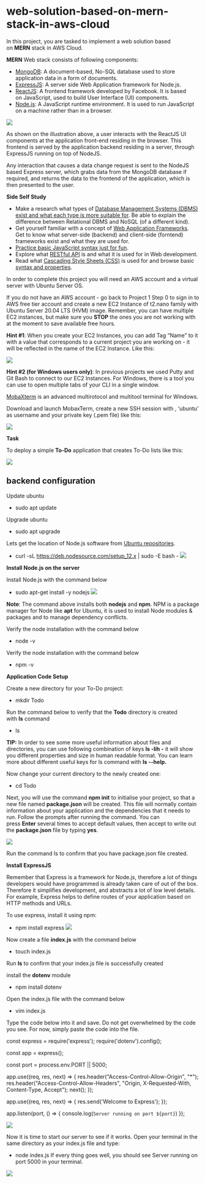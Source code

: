 # web-solution-based-on-mern-stack-in-aws-cloud
In this project, you are tasked to implement a web solution based on **MERN** stack in AWS Cloud.

**MERN** Web stack consists of following components:

- [MongoDB](https://www.mongodb.com/): A document-based, No-SQL database used to store application data in a form of documents.
- [ExpressJS](https://expressjs.com/): A server side Web Application framework for Node.js.
- [ReactJS](https://reactjs.org/): A frontend framework developed by Facebook. It is based on JavaScript, used to build User Interface (UI) components.
- [Node.js](https://nodejs.org/en/): A JavaScript runtime environment. It is used to run JavaScript on a machine rather than in a browser.

![](./images/pic1.png)

As shown on the illustration above, a user interacts with the ReactJS UI components at the application front-end residing in the browser. This frontend is served by the application backend residing in a server, through ExpressJS running on top of NodeJS.

Any interaction that causes a data change request is sent to the NodeJS based Express server, which grabs data from the MongoDB database if required, and returns the data to the frontend of the application, which is then presented to the user.

**Side Self Study**
- Make a research what types of [Database Management Systems (DBMS) exist and what each type is more suitable for](https://www.alooma.com/blog/types-of-modern-databases). Be able to explain the difference between Relational DBMS and NoSQL (of a different kind).
- Get yourself familiar with a concept of [Web Application Frameworks](https://en.wikipedia.org/wiki/Web_framework). Get to know what server-side (backend) and client-side (forntend) frameworks exist and what they are used for.
- [Practice basic JavaScript syntax just for fun](https://www.w3schools.com/js/js_intro.asp).
- Explore what [RESTful API](https://restfulapi.net/) is and what it is used for in Web development.
- Read what [Cascading Style Sheets (CSS)](https://en.wikipedia.org/wiki/CSS) is used for and browse basic [syntax and properties](https://www.w3schools.com/css/css_intro.asp).


In order to complete this project you will need an AWS account and a virtual server with Ubuntu Server OS.

If you do not have an AWS account - go back to Project 1 Step 0 to sign in to AWS free tier account and create a new EC2 Instance of t2.nano family with Ubuntu Server 20.04 LTS (HVM) image. Remember, you can have multiple EC2 instances, but make sure you **STOP** the ones you are not working with at the moment to save available free hours.

**Hint #1**: When you create your EC2 Instances, you can add Tag “Name” to it with a value that corresponds to a current project you are working on - it will be reflected in the name of the EC2 Instance. Like this:

![](./images/pic2.png)

**Hint #2 (for Windows users only)**: In previous projects we used Putty and Git Bash to connect to our EC2 Instances. For Windows, there is a tool you can use to open multiple tabs of your CLI in a single window.

[MobaXterm](https://mobaxterm.mobatek.net/download.html) is an advanced multirotocol and multitool terminal for Windows.

Download and launch MobaxTerm, create a new SSH session with , ‘ubuntu’ as username and your private key (.pem file) like this:

![](./images/GIF1.gif)

**Task**

To deploy a simple **To-Do** application that creates To-Do lists like this:

![](./images/GIF2.gif)

## backend configuration
Update ubuntu
- sudo apt update

Upgrade ubuntu
- sudo apt upgrade

Lets get the location of Node.js software from [Ubuntu repositories](https://github.com/nodesource/distributions#deb).
- curl -sL https://deb.nodesource.com/setup_12.x | sudo -E bash -
![](./images/pic3.png)

**Install Node.js on the server**

Install Node.js with the command below
- sudo apt-get install -y nodejs
![](./images/pic4.png)

**Note**: The command above installs both **nodejs** and **npm**. NPM is a package manager for Node like **apt** for Ubuntu, it is used to install Node modules & packages and to manage dependency conflicts.

Verify the node installation with the command below
- node -v

Verify the node installation with the command below
- npm -v

**Application Code Setup**

Create a new directory for your To-Do project:
-  mkdir Todo

Run the command below to verify that the **Todo** directory is created with **ls** command
- ls

**TIP:** In order to see some more useful information about files and directories, you can use following combination of keys **ls -lih -** it will show you different properties and size in human readable format. You can learn more about different useful keys for ls command with **ls --help.**

Now change your current directory to the newly created one:
- cd Todo

Next, you will use the command **npm init** to initialise your project, so that a new file named **package.json** will be created. This file will normally contain information about your application and the dependencies that it needs to run. Follow the prompts after running the command. You can press **Enter** several times to accept default values, then accept to write out the **package.json** file by typing **yes**.

![](./images/pic5.png)

Run the command ls to confirm that you have package.json file created.

**Install ExpressJS**

Remember that Express is a framework for Node.js, therefore a lot of things developers would have programmed is already taken care of out of the box. Therefore it simplifies development, and abstracts a lot of low level details. For example, Express helps to define routes of your application based on HTTP methods and URLs.

To use express, install it using npm:
- npm install express
![](./images/pic6.png)

Now create a file **index.js** with the command below
- touch index.js

Run **ls** to confirm that your index.js file is successfully created

install the **dotenv** module
- npm install dotenv

Open the index.js file with the command below
- vim index.js

Type the code below into it and save. Do not get overwhelmed by the code you see. For now, simply paste the code into the file.

const express = require('express');
require('dotenv').config();

const app = express();

const port = process.env.PORT || 5000;

app.use((req, res, next) => {
res.header("Access-Control-Allow-Origin", "\*");
res.header("Access-Control-Allow-Headers", "Origin, X-Requested-With, Content-Type, Accept");
next();
});

app.use((req, res, next) => {
res.send('Welcome to Express');
});

app.listen(port, () => {
console.log(`Server running on port ${port}`)
});

![](./images/pic7.png)

Now it is time to start our server to see if it works. Open your terminal in the same directory as your index.js file and type:
- node index.js
If every thing goes well, you should see Server running on port 5000 in your terminal.

![](./images/pic8.png)

